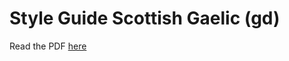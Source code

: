 # Style Guide Scottish Gaelic (gd)

Read the PDF [here](https://github.com/mozilla-l10n/styleguides/blob/main/docs/gd/Stiùireadh-air-stoidhle-cànain.pdf)
